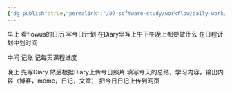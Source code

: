 ```yaml
---
{"dg-publish":true,"permalink":"/07-software-study/workflow/daily-work/workflows/","noteIcon":""}
---
```


早上
看flowus的日历
写今日计划 在Diary里写上午下午晚上都要做什么
在日程计划中划时间

中间
记账
记每天课程进度

晚上
先写Diary
然后根据Diary上传今日照片
填写今天的总结，学习内容，输出内容（博客，meme，日记，文章）
把今日日记上传到网页
